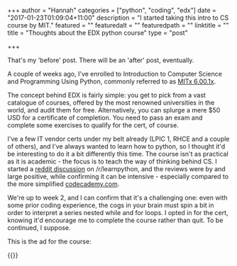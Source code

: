 +++
author = "Hannah"
categories = ["python", "coding", "edx"]
date = "2017-01-23T01:09:04+11:00"
description = "I started taking this intro to CS course by MIT."
featured = ""
featuredalt = ""
featuredpath = ""
linktitle = ""
title = "Thoughts about the EDX python course"
type = "post"

+++

That's my 'before' post. There will be an 'after' post, eventually.

A couple of weeks ago, I've enrolled to Introduction to Computer Science and Programming Using Python, commonly referred to as [MITx 6.00.1x](https://www.edx.org/course/introduction-computer-science-mitx-6-00-1x-9). 

The concept behind EDX is fairly simple: you get to pick from a vast catalogue of courses, offered by the most renowned universities in the world, and audit them for free. Alternatively, you can splurge a mere $50 USD for a certificate of completion. You need to pass an exam and complete some exercises to qualify for the cert, of course. 

I've a few IT vendor certs under my belt already (LPIC 1, RHCE and a couple of others), and I've always wanted to learn how to python, so I thought it'd be interesting to do it a bit differently this time. The course isn't as practical as it is academic - the focus is to teach the way of thinking behind CS. I started a [reddit discussion](https://www.reddit.com/r/learnpython/comments/5mxhub/anyone_finished_the_edx_python_course_by_mit_im/) on /r/learnpython, and the reviews were by and large positive, while confirming it can be intensive - especially compared to the more simplified [codecademy.com](https://codecademy.com). 

We're up to week 2, and I can confirm that it's a challenging one: even with some prior coding experience, the cogs in your brain must spin a bit in order to interpret a series nested while and for loops. I opted in for the cert, knowing it'd encourage me to complete the course rather than quit. To be continued, I suppose.

This is the ad for the course:

{{<youtube ww2BdhILIio>}}
